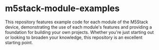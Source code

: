 # m5stack-module-examples
This repository features example code for each module of the M5Stack device, demonstrating the use of each module's features and providing a foundation for building your own projects. Whether you're just starting out or looking to broaden your knowledge, this repository is an excellent starting point.
